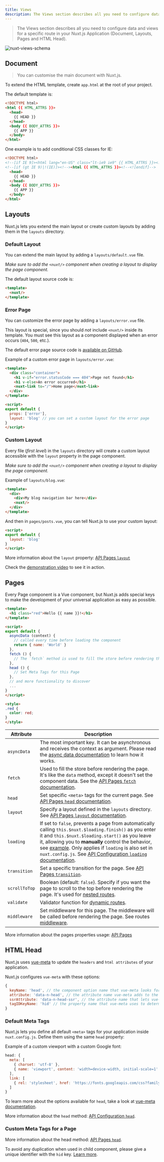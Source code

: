 ```yaml
---
title: Views
description: The Views section describes all you need to configure data and views for a specific route in your Nuxt.js Application (Document, Layouts, Pages and HTML Head).
---
```


> The Views section describes all you need to configure data and views for a specific route in your Nuxt.js Application (Document, Layouts, Pages and HTML Head).

![nuxt-views-schema](/nuxt-views-schema.png)

## Document

> You can customise the main document with Nuxt.js.

To extend the HTML template, create `app.html` at the root of your project.

The default template is:

```html
<!DOCTYPE html>
<html {{ HTML_ATTRS }}>
  <head>
    {{ HEAD }}
  </head>
  <body {{ BODY_ATTRS }}>
    {{ APP }}
  </body>
</html>
```

One example is to add conditional CSS classes for IE:

```html
<!DOCTYPE html>
<!--[if IE 9]><html lang="en-US" class="lt-ie9 ie9" {{ HTML_ATTRS }}><![endif]-->
<!--[if (gt IE 9)|!(IE)]><!--><html {{ HTML_ATTRS }}><!--<![endif]-->
  <head>
    {{ HEAD }}
  </head>
  <body {{ BODY_ATTRS }}>
    {{ APP }}
  </body>
</html>
```

## Layouts

Nuxt.js lets you extend the main layout or create custom layouts by adding them in the `layouts` directory.

### Default Layout

You can extend the main layout by adding a `layouts/default.vue` file.

*Make sure to add the `<nuxt/>` component when creating a layout to display the page component.*

The default layout source code is:

```html
<template>
  <nuxt/>
</template>
```

### Error Page

You can customize the error page by adding a `layouts/error.vue` file.

This layout is special, since you should _not_ include `<nuxt/>` inside its template. You must see this layout as a component displayed when an error occurs (`404`, `500`, etc.).

The default error page source code is [available on GitHub](https://github.com/nuxt/nuxt.js/blob/dev/packages/app/template/components/nuxt-error.vue).

Example of a custom error page in `layouts/error.vue`:

```html
<template>
  <div class="container">
    <h1 v-if="error.statusCode === 404">Page not found</h1>
    <h1 v-else>An error occurred</h1>
    <nuxt-link to="/">Home page</nuxt-link>
  </div>
</template>

<script>
export default {
  props: ['error'],
  layout: 'blog' // you can set a custom layout for the error page
}
</script>
```

### Custom Layout

Every file (*first level*) in the `layouts` directory will create a custom layout accessible with the `layout` property in the page component.

*Make sure to add the `<nuxt/>` component when creating a layout to display the page component.*

Example of `layouts/blog.vue`:

```html
<template>
  <div>
    <div>My blog navigation bar here</div>
    <nuxt/>
  </div>
</template>
```

And then in `pages/posts.vue`, you can tell Nuxt.js to use your custom layout:

```html
<script>
export default {
  layout: 'blog'
}
</script>
```

More information about the `layout` property: [API Pages `layout`](/api/pages-layout)

Check the [demonstration video](https://www.youtube.com/watch?v=YOKnSTp7d38) to see it in action.

## Pages

Every Page component is a Vue component, but Nuxt.js adds special keys to make the development of your universal application as easy as possible.

```html
<template>
  <h1 class="red">Hello {{ name }}!</h1>
</template>

<script>
export default {
  asyncData (context) {
    // called every time before loading the component
    return { name: 'World' }
  },
  fetch () {
    // The `fetch` method is used to fill the store before rendering the page
  },
  head () {
    // Set Meta Tags for this Page
  },
  // and more functionality to discover
  ...
}
</script>

<style>
.red {
  color: red;
}
</style>
```

| Attribute | Description |
|-----------|-------------|
| `asyncData` | The most important key. It can be asynchronous and receives the context as argument. Please read the [async data documentation](/guide/async-data) to learn how it works. |
| `fetch` | Used to fill the store before rendering the page. It's like the `data` method, except it doesn't set the component data. See the [API Pages `fetch` documentation](/api/pages-fetch). |
| `head` | Set specific `<meta>` tags for the current page. See [API Pages `head` documentation](/api/pages-head). |
| `layout` | Specify a layout defined in the `layouts` directory. See [API Pages `layout` documentation](/api/pages-layout). |
| `loading` | If set to `false`, prevents a page from automatically calling `this.$nuxt.$loading.finish()` as you enter it and `this.$nuxt.$loading.start()` as you leave it, allowing you to **manually** control the behavior, see [example](https://nuxtjs.org/examples/custom-page-loading). Only applies if `loading` is also set in `nuxt.config.js`. See [API Configuration `loading` documentation](/api/configuration-loading).
| `transition` | Set a specific transition for the page. See [API Pages `transition`](/api/pages-transition). |
| `scrollToTop` | Boolean (default: `false`). Specify if you want the page to scroll to the top before rendering the page. It's used for [nested routes](/guide/routing#nested-routes). |
| `validate` | Validator function for [dynamic routes](/guide/routing#dynamic-routes). |
| `middleware` | Set middleware for this page. The middleware will be called before rendering the page. See routes [middleware](/guide/routing#middleware). |

More information about the pages properties usage: [API Pages](/api)

## HTML Head

Nuxt.js uses [vue-meta](https://github.com/declandewet/vue-meta) to update the `headers` and `html attributes` of your application.

Nuxt.js configures `vue-meta` with these options:

```js
{
  keyName: 'head', // the component option name that vue-meta looks for meta info on.
  attribute: 'data-n-head', // the attribute name vue-meta adds to the tags it observes
  ssrAttribute: 'data-n-head-ssr', // the attribute name that lets vue-meta know that meta info has already been server-rendered
  tagIDKeyName: 'hid' // the property name that vue-meta uses to determine whether to overwrite or append a tag
}
```

### Default Meta Tags

Nuxt.js lets you define all default `<meta>` tags for your application inside `nuxt.config.js`. Define them using the same `head` property:

Example of a custom viewport with a custom Google font:

```js
head: {
  meta: [
    { charset: 'utf-8' },
    { name: 'viewport', content: 'width=device-width, initial-scale=1' }
  ],
  link: [
    { rel: 'stylesheet', href: 'https://fonts.googleapis.com/css?family=Roboto' }
  ]
}
```

To learn more about the options available for `head`, take a look at [vue-meta documentation](https://github.com/declandewet/vue-meta#recognized-metainfo-properties).

More information about the `head` method: [API Configuration `head`](/api/configuration-head).

### Custom Meta Tags for a Page

More information about the head method: [API Pages `head`](/api/pages-head).

<div class="Alert">

To avoid any duplication when used in child component, please give a unique identifier with the `hid` key. [Learn more](https://github.com/declandewet/vue-meta#lists-of-tags).

</div>
